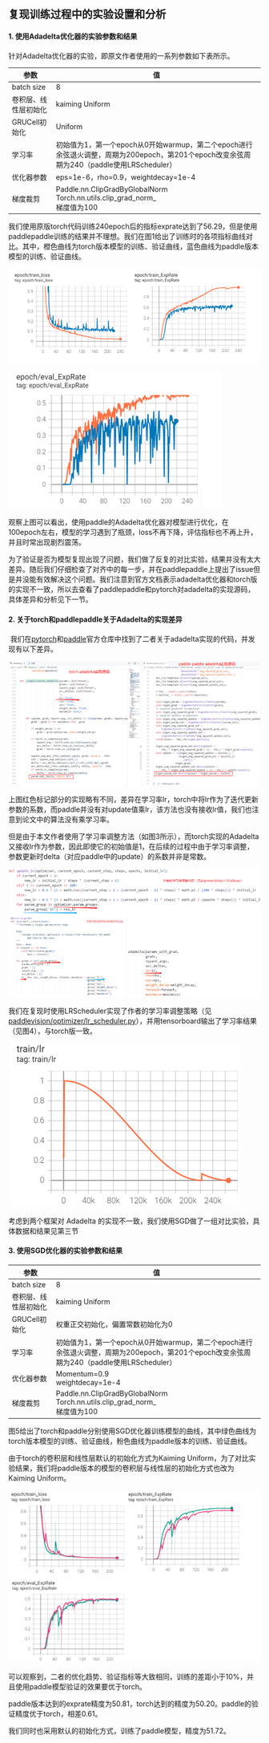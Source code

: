 ## 复现训练过程中的实验设置和分析

#### 1. 使用Adadelta优化器的实验参数和结果

​针对Adadelta优化器的实验，即原文作者使用的一系列参数如下表所示。

|      参数                | 值                                                           |
| -------------------- | ------------------------------------------------------------ |
| batch size           | 8                                                            |
| 卷积层、线性层初始化 | kaiming Uniform                                              |
| GRUCell初始化        | Uniform                                                      |
| 学习率               | 初始值为1，第一个epoch从0开始warmup，第二个epoch进行余弦退火调整，周期为200epoch，第201个epoch改变余弦周期为240（paddle使用LRScheduler） |
| 优化器参数           | eps=1e-6，rho=0.9，weightdecay=1e-4                          |
| 梯度裁剪             | Paddle.nn.ClipGradByGlobalNorm  <br />Torch.nn.utils.clip_grad_norm_ <br /> 梯度值为100 |

​我们使用原版torch代码训练240epoch后的指标exprate达到了56.29，但是使用paddlepaddle训练的结果并不理想。我们在图1给出了训练时的各项指标曲线对比。其中，橙色曲线为torch版本模型的训练、验证曲线，蓝色曲线为paddle版本模型的训练、验证曲线。

![使用adadelta优化器训练时的指标曲线对比](images/image-20220927132715503.png)

![使用adadelta优化器时的验证指标曲线对比](images/image-20220927132725434.png)

​观察上图可以看出，使用paddle的Adadelta优化器对模型进行优化，在100epoch左右，模型的学习遇到了瓶颈，loss不再下降，评估指标也不再上升，并且时常出现剧烈震荡。		

​为了验证是否为模型复现出现了问题，我们做了反复的对比实验，结果并没有太大差异。随后我们仔细检查了对齐中的每一步，并在paddlepaddle上提出了issue但是并没能有效解决这个问题。我们注意到官方文档表示adadelta优化器和torch版的实现不一致，所以去查看了paddlepaddle和pytorch对adadelta的实现源码，具体差异和分析见下一节。

#### 2. 关于torch和paddlepaddle关于Adadelta的实现差异

​		我们在[pytorch](https://github.com/pytorch/pytorch/blob/master/torch/optim/adadelta.py)和[paddle](https://github.com/PaddlePaddle/Paddle/blob/develop/paddle/phi/kernels/impl/adadelta_kernel_impl.h)官方仓库中找到了二者关于adadelta实现的代码，并发现有以下差异。

![image-20220927133048828](images/image-20220927133048828.png)

​上图红色标记部分的实现略有不同，差异在学习率lr，torch中将lr作为了迭代更新参数的系数，而paddle并没有对update值乘lr，该方法也没有接收lr值，我们也注意到论文中的算法没有乘学习率。

​但是由于本文作者使用了学习率调整方法（如图3所示），而torch实现的Adadelta又接收lr作为参数，因此即使它的初始值是1，在后续的过程中由于学习率调整，参数更新时delta（对应paddle中的update）的系数并非是常数。

![image-20220927133647996](images/image-20220927133647996.png)

我们在复现时使用LRScheduler实现了作者的学习率调整策略（见[paddlevision/optimizer/lr_scheduler.py](paddlevision/optimizer/lr_scheduler.py)），并用tensorboard输出了学习率结果（见图4），与torch版一致。

​            ![image-20220927133715144](images/image-20220927133715144.png)                   

考虑到两个框架对 Adadelta 的实现不一致，我们使用SGD做了一组对比实验，具体数据和结果见第三节

#### 3. 使用SGD优化器的实验参数和结果

|       参数               | 值                                                           |
| -------------------- | ------------------------------------------------------------ |
| batch size           | 8                                                            |
| 卷积层、线性层初始化 | kaiming Uniform                                              |
| GRUCell初始化        | 权重正交初始化，偏置常数初始化为0                            |
| 学习率               | 初始值为1，第一个epoch从0开始warmup，第二个epoch进行余弦退火调整，周期为200epoch，第201个epoch改变余弦周期为240（paddle使用LRScheduler） |
| 优化器参数           | Momentum=0.9<br />weightdecay=1e-4                           |
| 梯度裁剪             | Paddle.nn.ClipGradByGlobalNorm  <br />Torch.nn.utils.clip_grad_norm_ <br /> 梯度值为100 |

图5给出了torch和paddle分别使用SGD优化器训练模型的曲线，其中绿色曲线为torch版本模型的训练、验证曲线，粉色曲线为paddle版本的训练、验证曲线。

由于torch的卷积层和线性层默认的初始化方式为Kaiming Uniform，为了对比实验结果，我们将paddle版本的模型的卷积层与线性层的初始化方式也改为Kaiming Uniform。

![image-20220927133952095](images/image-20220927133952095.png)

​		可以观察到，二者的优化趋势、验证指标等大致相同，训练的差距小于10%，并且使用paddle模型验证的效果要优于torch。

​		paddle版本达到的exprate精度为50.81，torch达到的精度为50.20。paddle的验证精度优于torch，相差0.61。

我们同时也采用默认的初始化方式，训练了paddle模型，精度为51.72。
